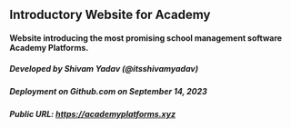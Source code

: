 ## Introductory Website for Academy
#### Website introducing the most promising school management software Academy Platforms.

##### Developed by Shivam Yadav (@itsshivamyadav)
##### Deployment on Github.com on September 14, 2023

##### Public URL: https://academyplatforms.xyz
